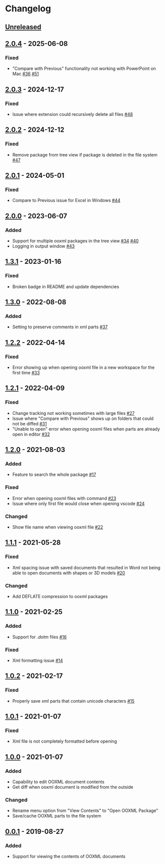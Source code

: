 # Changelog

## [Unreleased]

## [2.0.4] - 2025-06-08

### Fixed

- "Compare with Previous" functionality not working with PowerPoint on Mac [#36](https://github.com/yuenm18/ooxml-viewer-vscode/pull/36) [#51](https://github.com/yuenm18/ooxml-viewer-vscode/pull/51)

## [2.0.3] - 2024-12-17

### Fixed

- Issue where extension could recursively delete all files [#48](https://github.com/yuenm18/ooxml-viewer-vscode/issues/48)

## [2.0.2] - 2024-12-12

### Fixed

- Remove package from tree view if package is deleted in the file system [#47](https://github.com/yuenm18/ooxml-viewer-vscode/pull/47)

## [2.0.1] - 2024-05-01

### Fixed

- Compare to Previous issue for Excel in Windows [#44](https://github.com/yuenm18/ooxml-viewer-vscode/issues/44)

## [2.0.0] - 2023-06-07

### Added

- Support for multiple ooxml packages in the tree view [#34](https://github.com/yuenm18/ooxml-viewer-vscode/issues/34) [#40](https://github.com/yuenm18/ooxml-viewer-vscode/issues/40)
- Logging in output window [#43](https://github.com/yuenm18/ooxml-viewer-vscode/issues/43)

## [1.3.1] - 2023-01-16

### Fixed

- Broken badge in README and update dependencies

## [1.3.0] - 2022-08-08

### Added

- Setting to preserve comments in xml parts [#37](https://github.com/yuenm18/ooxml-viewer-vscode/issues/37)

## [1.2.2] - 2022-04-14

### Fixed

- Error showing up when opening ooxml file in a new workspace for the first time [#33](https://github.com/yuenm18/ooxml-viewer-vscode/issues/33)

## [1.2.1] - 2022-04-09

### Fixed

- Change tracking not working sometimes with large files [#27](https://github.com/yuenm18/ooxml-viewer-vscode/issues/27)
- Issue where "Compare with Previous" shows up on folders that could not be diffed [#31](https://github.com/yuenm18/ooxml-viewer-vscode/issues/31)
- "Unable to open" error when opening ooxml files when parts are already open in editor [#32](https://github.com/yuenm18/ooxml-viewer-vscode/issues/32)

## [1.2.0] - 2021-08-03

### Added

- Feature to search the whole package [#17](https://github.com/yuenm18/ooxml-viewer-vscode/issues/17)

### Fixed

- Error when opening ooxml files with command [#23](https://github.com/yuenm18/ooxml-viewer-vscode/issues/23)
- Issue where only first file would close when opening vscode [#24](https://github.com/yuenm18/ooxml-viewer-vscode/issues/24)

### Changed

- Show file name when viewing ooxml file [#22](https://github.com/yuenm18/ooxml-viewer-vscode/issues/22)

## [1.1.1] - 2021-05-28

### Fixed

- Xml spacing issue with saved documents that resulted in Word not being able to open documents with shapes or 3D models [#20](https://github.com/yuenm18/ooxml-viewer-vscode/issues/20)

### Changed

- Add DEFLATE compression to ooxml packages

## [1.1.0] - 2021-02-25

### Added

- Support for _.dotm_ files [#16](https://github.com/yuenm18/ooxml-viewer-vscode/issues/16)

### Fixed

- Xml formatting issue [#14](https://github.com/yuenm18/ooxml-viewer-vscode/issues/14)

## [1.0.2] - 2021-02-17

### Fixed

- Properly save xml parts that contain unicode characters [#15](https://github.com/yuenm18/ooxml-viewer-vscode/issues/15)

## [1.0.1] - 2021-01-07

### Fixed

- Xml file is not completely formatted before opening

## [1.0.0] - 2021-01-07

### Added

- Capability to edit OOXML document contents
- Get diff when ooxml document is modified from the outside

### Changed

- Rename menu option from "View Contents" to "Open OOXML Package"
- Save/cache OOXML parts to the file system

## [0.0.1] - 2019-08-27

### Added

- Support for viewing the contents of OOXML documents

[unreleased]: https://github.com/yuenm18/ooxml-viewer-vscode/compare/v2.0.4...HEAD
[2.0.4]: https://github.com/yuenm18/ooxml-viewer-vscode/compare/v2.0.3...v2.0.4
[2.0.3]: https://github.com/yuenm18/ooxml-viewer-vscode/compare/v2.0.2...v2.0.3
[2.0.2]: https://github.com/yuenm18/ooxml-viewer-vscode/compare/v2.0.1...v2.0.2
[2.0.1]: https://github.com/yuenm18/ooxml-viewer-vscode/compare/v2.0.0...v2.0.1
[2.0.0]: https://github.com/yuenm18/ooxml-viewer-vscode/compare/v1.3.1...v2.0.0
[1.3.1]: https://github.com/yuenm18/ooxml-viewer-vscode/compare/v1.3.0...v1.3.1
[1.3.0]: https://github.com/yuenm18/ooxml-viewer-vscode/compare/v1.2.2...v1.3.0
[1.2.2]: https://github.com/yuenm18/ooxml-viewer-vscode/compare/v1.2.1...v1.2.2
[1.2.1]: https://github.com/yuenm18/ooxml-viewer-vscode/compare/v1.2.0...v1.2.1
[1.2.0]: https://github.com/yuenm18/ooxml-viewer-vscode/compare/v1.1.1...v1.2.0
[1.1.1]: https://github.com/yuenm18/ooxml-viewer-vscode/compare/v1.1.0...v1.1.1
[1.1.0]: https://github.com/yuenm18/ooxml-viewer-vscode/compare/v1.0.2...v1.1.0
[1.0.2]: https://github.com/yuenm18/ooxml-viewer-vscode/compare/v1.0.1...v1.0.2
[1.0.1]: https://github.com/yuenm18/ooxml-viewer-vscode/compare/v1.0.0...v1.0.1
[1.0.0]: https://github.com/yuenm18/ooxml-viewer-vscode/compare/v0.0.1...v1.0.0
[0.0.1]: https://github.com/yuenm18/ooxml-viewer-vscode/releases/tag/v0.0.1
